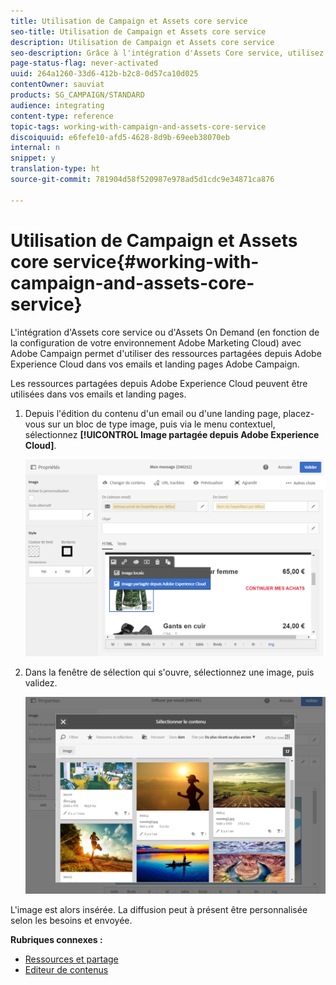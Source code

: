 ```yaml
---
title: Utilisation de Campaign et Assets core service
seo-title: Utilisation de Campaign et Assets core service
description: Utilisation de Campaign et Assets core service
seo-description: Grâce à l'intégration d'Assets Core service, utilisez les ressources d'Adobe Experience Cloud dans vos messages et landing pages Adobe Campaign.
page-status-flag: never-activated
uuid: 264a1260-33d6-412b-b2c8-0d57ca10d025
contentOwner: sauviat
products: SG_CAMPAIGN/STANDARD
audience: integrating
content-type: reference
topic-tags: working-with-campaign-and-assets-core-service
discoiquuid: e6fefe10-afd5-4628-8d9b-69eeb38070eb
internal: n
snippet: y
translation-type: ht
source-git-commit: 781904d58f520987e978ad5d1cdc9e34871ca876

---
```



# Utilisation de Campaign et Assets core service{#working-with-campaign-and-assets-core-service}

L'intégration d'Assets core service ou d'Assets On Demand (en fonction de la configuration de votre environnement Adobe Marketing Cloud) avec Adobe Campaign permet d'utiliser des ressources partagées depuis Adobe Experience Cloud dans vos emails et landing pages Adobe Campaign.

Les ressources partagées depuis Adobe Experience Cloud peuvent être utilisées dans vos emails et landing pages.

1. Depuis l'édition du contenu d'un email ou d'une landing page, placez-vous sur un bloc de type image, puis via le menu contextuel, sélectionnez **[!UICONTROL Image partagée depuis Adobe Experience Cloud]**.

   ![](assets/dam_insert_image_dce.png)

1. Dans la fenêtre de sélection qui s'ouvre, sélectionnez une image, puis validez.

   ![](assets/dam_shared_image_selection.png)

L'image est alors insérée. La diffusion peut à présent être personnalisée selon les besoins et envoyée.

**Rubriques connexes :**

* [Ressources et partage](https://marketing.adobe.com/resources/help/fr_FR/mcloud/experience-cloud-assets.html)
* [Editeur de contenus](../../designing/using/personalization.md#example-email-personalization)

